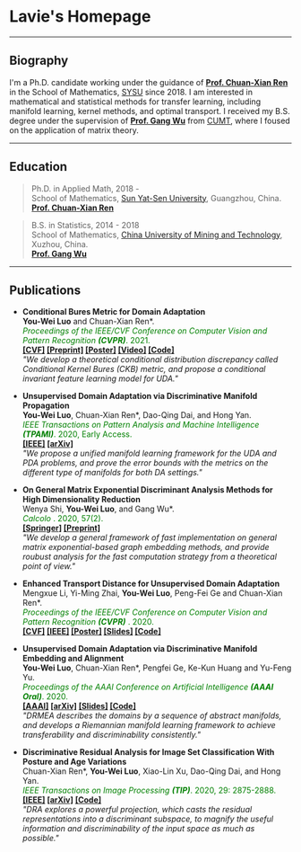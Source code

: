 # Lavie's Homepage

---
## Biography

I'm a Ph.D. candidate working under the guidance of **[Prof. Chuan-Xian Ren](http://www.scholat.com/renchx)** in the School of Mathematics, [SYSU](http://www.sysu.edu.cn/en/index.htm) since 2018. I am interested in mathematical and statistical methods for transfer learning, including manifold learning, kernel methods, and optimal transport. I received my B.S. degree under the supervision of **[Prof. Gang Wu](https://www.researchgate.net/profile/Gang_Wu21)** from [CUMT](http://global.cumt.edu.cn/), where I foused on the application of matrix theory.

---
## Education
> Ph.D. in Applied Math, 2018 - <br>
> School of Mathematics, [Sun Yat-Sen University](http://www.sysu.edu.cn/en/index.htm), Guangzhou, China. <br>
> **[Prof. Chuan-Xian Ren](http://www.scholat.com/renchx)**

> B.S. in Statistics, 2014 - 2018  <br>
> School of Mathematics, [China University of Mining and Technology](http://global.cumt.edu.cn/), Xuzhou, China. <br>
> **[Prof. Gang Wu](https://www.researchgate.net/profile/Gang_Wu21)**

---
## Publications

<link rel="stylesheet" href="https://use.fontawesome.com/releases/v5.7.1/css/all.css" integrity="sha384-fnmOCqbTlWIlj8LyTjo7mOUStjsKC4pOpQbqyi7RrhN7udi9RwhKkMHpvLbHG9Sr" crossorigin="anonymous">

+ **Conditional Bures Metric for Domain Adaptation** <br>
**You-Wei Luo** and Chuan-Xian Ren\*. <br>
*<font color="green"> Proceedings of the IEEE/CVF Conference on Computer Vision and Pattern Recognition </font>* 
***<font color="green">(CVPR)</font>***<font color="green">. 2021. </font> <br>
<i class="fas fa-file-pdf"></i> **[[CVF]](https://openaccess.thecvf.com/content/CVPR2021/html/Luo_Conditional_Bures_Metric_for_Domain_Adaptation_CVPR_2021_paper.html) [[Preprint]](https://www.youweiluo.top/Papers/ConditionalBures_CVPR2021.pdf) [[Poster]](https://www.youweiluo.top/Papers/CKB_CVPR21_Poster.pdf) [[Video]](https://drive.google.com/file/d/1RMGOmWvt0eME9Mb2aPOvamX5KiEQU4TM/view?usp=sharing) [[Code]](https://github.com/LavieLuo/CKB)** <br>
<i class="fas fa-lightbulb"></i> *"We develop a theoretical conditional distribution discrepancy called Conditional Kernel Bures (CKB) metric, and propose a conditional invariant feature learning model for UDA."*

+ **Unsupervised Domain Adaptation via Discriminative Manifold Propagation** <br>
**You-Wei Luo**, Chuan-Xian Ren\*, Dao-Qing Dai, and Hong Yan. <br>
*<font color="green"> IEEE Transactions on Pattern Analysis and Machine Intelligence </font>*
***<font color="green">(TPAMI)</font>***<font color="green">. 2020, Early Access. </font> <br>
<i class="fas fa-file-pdf"></i> **[[IEEE]](https://ieeexplore.ieee.org/document/9158545) [[arXiv]](https://arxiv.org/abs/2008.10030)** <br>
<i class="fas fa-lightbulb"></i> *"We propose a unified manifold learning framework for the UDA and PDA problems, and prove the error bounds with the metrics on the different type of manifolds for both DA settings."*

+ **On General Matrix Exponential Discriminant Analysis Methods for High Dimensionality Reduction** <br>
Wenya Shi, **You-Wei Luo**, and Gang Wu\*. <br>
*<font color="green"> Calcolo </font>*<font color="green">. 2020, 57(2). </font> <br>
<i class="fas fa-file-pdf"></i> **[[Springer]](https://link.springer.com/article/10.1007%2Fs10092-020-00366-6) [[Preprint]](https://www.youweiluo.top/Papers/On%20General%20Matrix%20Exponential%20Discriminant%20Analysis%20Methods%20for%20High%20Dimensionality%20Reduction.pdf)** <br>
<i class="fas fa-lightbulb"></i> *"We develop a general framework of fast implementation on general matrix exponential-based graph embedding methods, and provide roubust analysis for the fast
computation strategy from a theoretical point of view."*

+ **Enhanced Transport Distance for Unsupervised Domain Adaptation** <br>
Mengxue Li, Yi-Ming Zhai, **You-Wei Luo**, Peng-Fei Ge and Chuan-Xian Ren\*. <br>
*<font color="green"> Proceedings of the IEEE/CVF Conference on Computer Vision and Pattern Recognition </font>* 
***<font color="green">(CVPR)</font>*** <font color="green">. 2020. </font> <br>
<i class="fas fa-file-pdf"></i> **[[CVF]](https://openaccess.thecvf.com/content_CVPR_2020/html/Li_Enhanced_Transport_Distance_for_Unsupervised_Domain_Adaptation_CVPR_2020_paper.html) [[IEEE]](https://ieeexplore.ieee.org/document/9157821) [[Poster]](https://drive.google.com/file/d/1ljIuVgPJA4pyU5_WwlZSl60qHYq_ApjG/view?usp=sharing) [[Slides]](https://drive.google.com/file/d/1GhPtOSIHgmxrT8FBa0JXC1foQKlRDqpV/view?usp=sharing) [[Code]](https://github.com/LavieLuo/ETD)**

+ **Unsupervised Domain Adaptation via Discriminative Manifold Embedding and Alignment** <br>
**You-Wei Luo**, Chuan-Xian Ren\*, Pengfei Ge, Ke-Kun Huang and Yu-Feng Yu. <br>
*<font color="green"> Proceedings of the AAAI Conference on Artificial Intelligence </font>* 
***<font color="green">(AAAI Oral)</font>***<font color="green">. 2020. </font> <br>
<i class="fas fa-file-pdf"></i> **[[AAAI]](https://aaai.org/ojs/index.php/AAAI/article/view/5943) [[arXiv]](https://arxiv.org/abs/2002.08675) [[Slides]](https://drive.google.com/file/d/1XdBqNrWW0N7hmDGRdyOUA5XAB8-1xd6U/view?usp=sharing) [[Code]](https://github.com/LavieLuo/DRMEA)** <br>
<i class="fas fa-lightbulb"></i> *"DRMEA describes the domains by a sequence of abstract manifolds, and develops a Riemannian manifold learning framework to achieve transferability and discriminability consistently."*

+ **Discriminative Residual Analysis for Image Set Classification With Posture and Age Variations** <br>
Chuan-Xian Ren\*, **You-Wei Luo**, Xiao-Lin Xu, Dao-Qing Dai, and Hong Yan. <br>
*<font color="green"> IEEE Transactions on Image Processing </font>*
***<font color="green">(TIP)</font>***<font color="green">. 2020, 29: 2875-2888. </font> <br>
<i class="fas fa-file-pdf"></i> **[[IEEE]](https://ieeexplore.ieee.org/document/8911369) [[arXiv]](https://arxiv.org/abs/2008.09994) [[Code]](https://github.com/LavieLuo/DRA)** <br>
<i class="fas fa-lightbulb"></i> *"DRA explores a powerful projection, which casts the residual representations into a discriminant subspace, to magnify the useful information and discriminability of the input space as much as possible."*
